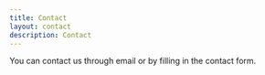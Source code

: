 ```yaml
---
title: Contact
layout: contact
description: Contact
---
```


You can contact us through email or by filling in the contact form. 

